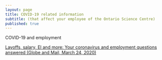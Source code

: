 ```yaml
---
layout: page
title: COVID-19 related information
subtitle: (that affect your employee of the Ontario Science Centre)
published: true
---
```


COVID-19 and employment

[Layoffs, salary, EI and more: Your coronavirus and employment questions answered (Globe and Mail, March 24, 2020)](https://www.theglobeandmail.com/business/careers/career-advice/article-layoffs-salary-ei-and-more-your-coronavirus-and-employment/)
